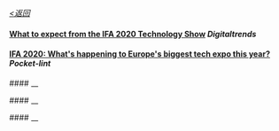 _[<返回](https://github.com/Jeremiah-Y/IFA2020/blob/master/IFA%202020%20%E6%8A%A5%E9%81%93%E8%AE%A1%E5%88%92/IFA2020%20%E6%8A%A5%E9%81%93%E8%AE%A1%E5%88%92.md)_


#### [What to expect from the IFA 2020 Technology Show](https://www.digitaltrends.com/features/ifa-2020-what-to-expect/) _Digitaltrends_

#### [IFA 2020: What's happening to Europe's biggest tech expo this year?](https://www.pocket-lint.com/phones/news/137744-ifa-when-it-is-and-all-the-announcements-that-matter) _Pocket-lint_

####[]()
__

####[]()
__

####[]()
__
